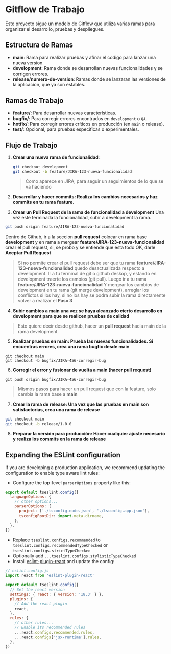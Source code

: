 # Gitflow de Trabajo

Este proyecto sigue un modelo de Gitflow que utiliza varias ramas para organizar el desarrollo, pruebas y despliegues.

## Estructura de Ramas

- **main**: Rama para realizar pruebas y afinar el codigo para lanzar una nueva version.
- **development**: Rama donde se desarrollan nuevas funcionalidades y se corrigen errores.
- **release/numero-de-version**: Ramas donde se lanzaran las versiones de la aplicacion, que ya son estables.

## Ramas de Trabajo

- **feature/**: Para desarrollar nuevas características.
- **bugfix/**: Para corregir errores encontrados en `development` o `QA`.
- **hotfix/**: Para corregir errores críticos en producción (en `main` o release).
- **test/**: Opcional, para pruebas específicas o experimentales.

## Flujo de Trabajo

1. **Crear una nueva rama de funcionalidad**:
   ```bash
   git checkout development
   git checkout -b feature/JIRA-123-nueva-funcionalidad
   ```
   > Como aparece en JIRA, para seguir un seguimientos de lo que se va haciendo
2. **Desarrollar y hacer commits: Realiza los cambios necesarios y haz commits en tu rama feature.**

3. **Crear un Pull Request de la rama de funcionalidad a development**
Una vez este terminada la funcionalidad, subir a development la rama.
```bash
git push origin feature/JIRA-123-nueva-funcionalidad
```
Dentro de Github, ir a la seccion **pull request** colocar en rama base **development** y en rama a mergear **feature/JIRA-123-nueva-funcionalidad**
crear el pull request, si, se probo y se entiende que esta todo OK, darle **Aceptar Pull Request**

> Si no permite crear el pull request debe ser que tu rama **feature/JIRA-123-nueva-funcionalidad** quedo desactualizada respecto a development.
> Ir a tu terminal de git o github deskop, y estando en development traerte los cambios (git pull). Luego ir a tu rama **feature/JIRA-123-nueva-funcionalidad**
> Y mergear los cambios de development en tu rama (git merge development), arreglar los conflictos si los hay, si no los hay se podra subir la rama directamente
> volver a realizar el **Paso 3**

4. **Subir cambios a main una vez se haya alcanzado cierto desarrollo en development para que se realicen pruebas de calidad**
> Esto quiere decir desde github, hacer un **pull request** hacia main de la rama development.

5. **Realizar pruebas en main: Prueba las nuevas funcionalidades. Si encuentras errores, crea una rama bugfix desde main**
```
git checkout main
git checkout -b bugfix/JIRA-456-corregir-bug
```
6. **Corregir el error y fusionar de vuelta a main (hacer pull request)**
```
git push origin bugfix/JIRA-456-corregir-bug
```
> Mismos pasos para hacer un pull request que con la feature, solo cambia la rama base a **main**

7. **Crear la rama de release: Una vez que las pruebas en main son satisfactorias, crea una rama de release**
```bash
git checkout main
git checkout -b release/1.0.0
```

8. **Preparar la versión para producción: Hacer cualquier ajuste necesario y realiza los commits en la rama de release**


## Expanding the ESLint configuration

If you are developing a production application, we recommend updating the configuration to enable type aware lint rules:

- Configure the top-level `parserOptions` property like this:

```js
export default tseslint.config({
  languageOptions: {
    // other options...
    parserOptions: {
      project: ['./tsconfig.node.json', './tsconfig.app.json'],
      tsconfigRootDir: import.meta.dirname,
    },
  },
})
```

- Replace `tseslint.configs.recommended` to `tseslint.configs.recommendedTypeChecked` or `tseslint.configs.strictTypeChecked`
- Optionally add `...tseslint.configs.stylisticTypeChecked`
- Install [eslint-plugin-react](https://github.com/jsx-eslint/eslint-plugin-react) and update the config:

```js
// eslint.config.js
import react from 'eslint-plugin-react'

export default tseslint.config({
  // Set the react version
  settings: { react: { version: '18.3' } },
  plugins: {
    // Add the react plugin
    react,
  },
  rules: {
    // other rules...
    // Enable its recommended rules
    ...react.configs.recommended.rules,
    ...react.configs['jsx-runtime'].rules,
  },
})
```
